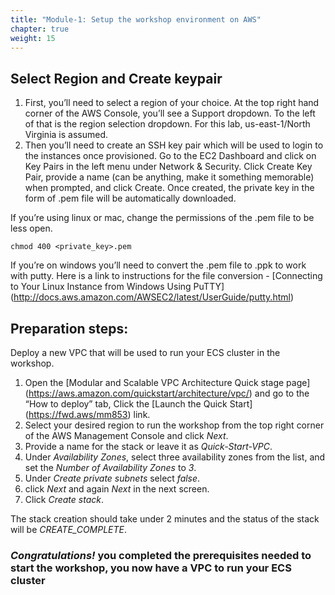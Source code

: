 ```yaml
---
title: "Module-1: Setup the workshop environment on AWS"
chapter: true
weight: 15
---
```


## Select Region and Create keypair

1. First, you’ll need to select a region of your choice. At the top right hand corner of the AWS Console, you’ll see a Support dropdown. To the left of that is the region selection dropdown. For this lab, us-east-1/North Virginia is assumed.
1. Then you’ll need to create an SSH key pair which will be used to login to the instances once provisioned. Go to the EC2 Dashboard and click on Key Pairs in the left menu under Network & Security. Click Create Key Pair, provide a name (can be anything, make it something memorable) when prompted, and click Create. Once created, the private key in the form of .pem file will be automatically downloaded.

If you’re using linux or mac, change the permissions of the .pem file to be less open.

    chmod 400 <private_key>.pem

If you’re on windows you’ll need to convert the .pem file to .ppk to work with putty. Here is a link to instructions for the file conversion - [Connecting to Your Linux Instance from Windows Using PuTTY] (http://docs.aws.amazon.com/AWSEC2/latest/UserGuide/putty.html)

## Preparation steps: 

Deploy a new VPC that will be used to run your ECS cluster in the workshop.

1. Open the [Modular and Scalable VPC Architecture Quick stage page] (https://aws.amazon.com/quickstart/architecture/vpc/) and go to the “How to deploy” tab, Click the [Launch the Quick Start] (https://fwd.aws/mm853) link.
1. Select your desired region to run the workshop from the top right corner of the AWS Management Console and click *Next*.
1. Provide a name for the stack or leave it as *Quick-Start-VPC*.
1. Under *Availability Zones*, select three availability zones from the list, and set the *Number of Availability Zones* to *3*.
1. Under *Create private subnets* select *false*.
1. click *Next* and again *Next* in the next screen.
1. Click *Create stack*.

 The stack creation should take under 2 minutes and the status of the stack will be *CREATE_COMPLETE*.

### ***Congratulations!*** you completed the prerequisites needed to start the workshop, you now have a VPC to run your ECS cluster
